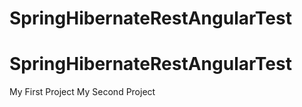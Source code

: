 # SpringHibernateRestAngularTest
# SpringHibernateRestAngularTest


My First Project
My Second Project
